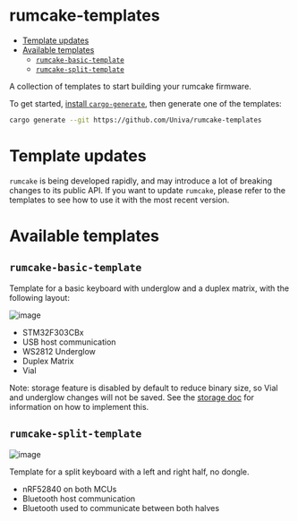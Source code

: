 # rumcake-templates

<!--toc:start-->

- [Template updates](#template-updates)
- [Available templates](#available-templates)
  - [`rumcake-basic-template`](#rumcake-basic-template)
  - [`rumcake-split-template`](#rumcake-split-template)
  <!--toc:end-->

A collection of templates to start building your rumcake firmware.

To get started, [install `cargo-generate`](https://github.com/cargo-generate/cargo-generate#installation),
then generate one of the templates:

```bash
cargo generate --git https://github.com/Univa/rumcake-templates
```

# Template updates

`rumcake` is being developed rapidly, and may introduce a lot of breaking changes
to its public API. If you want to update `rumcake`, please refer to the templates
to see how to use it with the most recent version.

# Available templates

## `rumcake-basic-template`

Template for a basic keyboard with underglow and a duplex matrix, with the following layout:

![image](https://github.com/Univa/rumcake-templates/assets/41708691/f9b832d5-6e7c-4959-88db-42b89bcd983c)

- STM32F303CBx
- USB host communication
- WS2812 Underglow
- Duplex Matrix
- Vial

Note: storage feature is disabled by default to reduce binary size, so Vial and underglow changes will not be
saved. See the [storage doc](https://github.com/Univa/rumcake/blob/main/docs/feature-storage.md) for information
on how to implement this.

## `rumcake-split-template`

![image](https://github.com/Univa/rumcake-templates/assets/41708691/e2bc9e90-3b6a-459f-970c-278bcc45ef7c)

Template for a split keyboard with a left and right half, no dongle.

- nRF52840 on both MCUs
- Bluetooth host communication
- Bluetooth used to communicate between both halves
